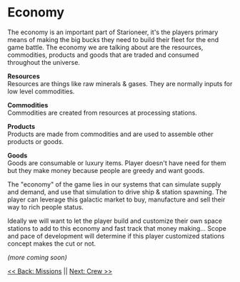 # Economy
The economy is an important part of Starioneer, it's the players primary means of making the big bucks they need to build their fleet for the end game battle. The economy we are talking about are the resources, commodities, products and goods that are traded and consumed throughout the universe.

__Resources__  
Resources are things like raw minerals & gases. They are normally inputs for low level commodities.

__Commodities__  
Commodities are created from resources at processing stations.

__Products__  
Products are made from commodities and are used to assemble other products or goods.

__Goods__  
Goods are consumable or luxury items. Player doesn't have need for them but they make money because people are greedy and want goods.

The "economy" of the game lies in our systems that can simulate supply and demand, and use that simulation to drive ship & station spawning. The player can leverage this galactic market to buy, manufacture and sell their way to rich people status.

Ideally we will want to let the player build and customize their own space stations to add to this economy and fast track that money making... Scope and pace of development will determine if this player customized stations concept makes the cut or not.

_(more coming soon)_

[<< Back: Missions](../Missions/README.md) || [Next: Crew >>](../Crew/README.md)
